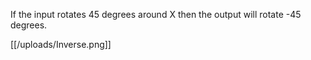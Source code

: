 If the input rotates 45 degrees around X then the output will rotate -45 degrees.

[[/uploads/Inverse.png]]